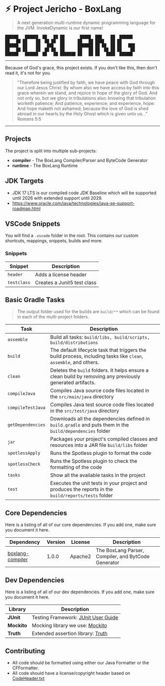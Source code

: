 # ⚡︎ Project Jericho - BoxLang

> A next generation multi-runtime dynamic programming language for the JVM. InvokeDynamic is our first name!

```
██████   ██████  ██   ██ ██       █████  ███    ██  ██████
██   ██ ██    ██  ██ ██  ██      ██   ██ ████   ██ ██
██████  ██    ██   ███   ██      ███████ ██ ██  ██ ██   ███
██   ██ ██    ██  ██ ██  ██      ██   ██ ██  ██ ██ ██    ██
██████   ██████  ██   ██ ███████ ██   ██ ██   ████  ██████
```

----

Because of God's grace, this project exists. If you don't like this, then don't read it, it's not for you.

>"Therefore being justified by faith, we have peace with God through our Lord Jesus Christ:
By whom also we have access by faith into this grace wherein we stand, and rejoice in hope of the glory of God.
And not only so, but we glory in tribulations also: knowing that tribulation worketh patience;
And patience, experience; and experience, hope:
And hope maketh not ashamed; because the love of God is shed abroad in our hearts by the
Holy Ghost which is given unto us. ." Romans 5:5

----

## Projects

The project is split into multiple sub-projects:

- **compiler** - The BoxLang Compiler/Parser and ByteCode Generator
- **runtime** - The BoxLang Runtime

## JDK Targets

- JDK 17 LTS is our compiled code JDK Baseline which will be supported until 2026 with extended support until 2029.
- https://www.oracle.com/java/technologies/java-se-support-roadmap.html

## VSCode Snippets

You will find a `.vscode` folder in the root. This contains our custom shortcuts, mappings, snippets, builds and more.

### Snippets

| Snippet 				| Description 							|
|-----------------------|---------------------------------------|
| `header` 				| Adds a license header 				|
| `testclass` 			| Creates a Junit5 test class 			|

## Basic Gradle Tasks

> The output folder used for the builds are `build/**` which can be found in each of the multi-project folders.

| Task              | Description                                                                                                        	|
|-------------------|-----------------------------------------------------------------------------------------------------------------------|
| `assemble`        | Build all tasks: `build/libs, build/scripts, build/distributions`														|
| `build`           | The default lifecycle task that triggers the build process, including tasks like `clean`, `assemble`, and others. 	|
| `clean`           | Deletes the `build` folders. It helps ensure a clean build by removing any previously generated artifacts.			|
| `compileJava`     | Compiles Java source code files located in the `src/main/java` directory												|
| `compileTestJava` | Compiles Java test source code files located in the `src/test/java` directory											|
| `getDependencies` | Downloads all the dependencies defined in `build.gradle` and puts them in the `build/dependencies` folder 			|
| `jar`             | Packages your project's compiled classes and resources into a JAR file `build/libs` folder							|
| `spotlessApply`   | Runs the Spotless plugin to format the code																			|
| `spotlessCheck`   | Runs the Spotless plugin to check the formatting of the code															|
| `tasks`			| Show all the available tasks in the project																			|
| `test`            | Executes the unit tests in your project and produces the reports in the `build/reports/tests` folder					|


## Core Dependencies

Here is a listing of all of our core dependencies.  If you add one, make sure you document it here.

| Dependency | Version | License | Description |
|------------|---------|---------|-------------|
| [boxlang-compiler](https://github.com/ortus-solutions-private/boxlang-compiler) | 1.0.0 | Apache2 | The BoxLang Parser, Compiler, and BytCode Generator |

## Dev Dependencies

Here is a listing of all of our dev dependencies.  If you add one, make sure you document it here.

| Library   	| Description                                                  |
| ------------- | ------------------------------------------------------------ |
| **JUnit**     | Testing Framework: [JUnit User Guide](https://junit.org/junit5/docs/current/user-guide/) |
| **Mockito**   | Mocking library we use: [Mockito](https://www.baeldung.com/mockito-series) |
| **Truth**     | Extended assertion library: [Truth](https://github.com/google/truth) |

## Contributing

- All code should be formatted using either our Java Formatter or the CFFormatter.
- All code should have a license/copyright header based on [CodeHeader.txt](workbench/CodeHeader.txt)
